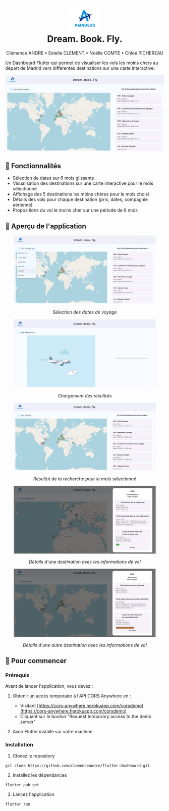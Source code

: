 <div align="center">
  <img src="assets/amadeus.png" alt="Logo" width="100">
  <h1 style="margin-top: -10px;">Dream. Book. Fly.</h1>

  <p align="center">
    Clémence ANDRE • Estelle CLEMENT • Noëlie COMTE • Chloé PICHEREAU
  </p>
</div>

Un Dashboard Flutter qui permet de visualiser les vols les moins chers au départ de Madrid vers différentes destinations sur une carte interactive.

![Vue principale de l'application](screenshots/home_page.png)

## 🌟 Fonctionnalités

- Sélection de dates sur 6 mois glissants
- Visualisation des destinations sur une carte interactive pour le mois sélectionné
- Affichage des 5 destinations les moins chères pour le mois choisi
- Détails des vols pour chaque destination (prix, dates, compagnie aérienne)
- Propositions du vol le moins cher sur une période de 6 mois

## 📸 Aperçu de l'application

<div align="center">

  <img src="screenshots/delectdate.png" alt="Calendrier" width="450"/>
  <p><em>Sélection des dates de voyage</em></p>

  <img src="screenshots/chargement.png" alt="Chargement" width="450"/>
  <p><em>Chargement des résultats</em></p>

  <img src="screenshots/avril.png" alt="Résultat" width="450"/>
  <p><em>Résultat de la recherche pour le mois sélectionné</em></p>

  <img src="screenshots/details.png" alt="Détails d'une destination" width="450"/>
  <p><em>Détails d'une destination avec les informations de vol</em></p>

  <img src="screenshots/details2.png" alt="Détails d'une destination 2" width="450"/>
  <p><em>Détails d'une autre destination avec les informations de vol</em></p>
</div>

## 🚀 Pour commencer

### Prérequis

Avant de lancer l'application, vous devez :

1. Obtenir un accès temporaire à l'API CORS Anywhere en :
   - Visitant [https://cors-anywhere.herokuapp.com/corsdemo](https://cors-anywhere.herokuapp.com/corsdemo)
   - Cliquant sur le bouton "Request temporary access to the demo server"

2. Avoir Flutter installé sur votre machine

### Installation

1. Clonez le repository
```
git clone https://github.com/clemenceandre/flutter-dashboard.git
```

2. Installez les dépendances
```
flutter pub get
```

3. Lancez l'application
```
flutter run
```

